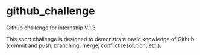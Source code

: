 # github_challenge

Github challenge for internship V.1.3

This short challenge is designed to demonstrate basic knowledge of Github (commit and push, branching, merge, conflict resolution, etc.).
